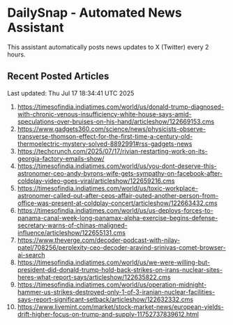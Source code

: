 # DailySnap - Automated News Assistant

This assistant automatically posts news updates to X (Twitter) every 2 hours.

## Recent Posted Articles

Last updated: Thu Jul 17 18:34:41 UTC 2025

1. https://timesofindia.indiatimes.com/world/us/donald-trump-diagnosed-with-chronic-venous-insufficiency-white-house-says-amid-speculations-over-bruises-on-his-hand/articleshow/122669153.cms
2. https://www.gadgets360.com/science/news/physicists-observe-transverse-thomson-effect-for-the-first-time-a-century-old-thermoelectric-mystery-solved-8892991#rss-gadgets-news
3. https://techcrunch.com/2025/07/17/rivian-restarting-work-on-its-georgia-factory-emails-show/
4. https://timesofindia.indiatimes.com/world/us/you-dont-deserve-this-astronomer-ceo-andy-byrons-wife-gets-sympathy-on-facebook-after-coldplay-video-goes-viral/articleshow/122659216.cms
5. https://timesofindia.indiatimes.com/world/us/toxic-workplace-astronomer-called-out-after-ceos-affair-outed-another-person-from-office-was-present-at-coldplay-concert/articleshow/122663432.cms
6. https://timesofindia.indiatimes.com/world/us/us-deploys-forces-to-panama-canal-week-long-panamax-alpha-exercise-begins-defense-secretary-warns-of-chinas-maligned-influence/articleshow/122655131.cms
7. https://www.theverge.com/decoder-podcast-with-nilay-patel/708256/perplexity-ceo-decoder-aravind-srinivas-comet-browser-ai-search
8. https://timesofindia.indiatimes.com/world/us/we-were-willing-but-president-did-donald-trump-hold-back-strikes-on-irans-nuclear-sites-heres-what-report-says/articleshow/122635822.cms
9. https://timesofindia.indiatimes.com/world/us/operation-midnight-hammer-us-strikes-destroyed-only-1-of-3-iranian-nuclear-facilities-says-report-significant-setback/articleshow/122632332.cms
10. https://www.livemint.com/market/stock-market-news/european-yields-drift-higher-focus-on-trump-and-supply-11752737839612.html
